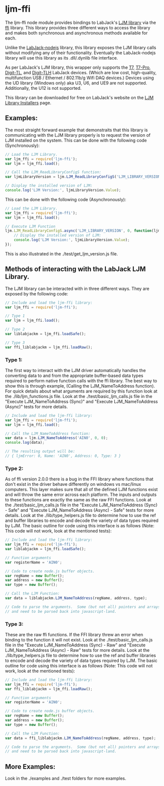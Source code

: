 # ljm-ffi
The ljm-ffi node module provides bindings to LabJack's [LJM library](http://labjack.com/ljm) via the [ffi](https://github.com/node-ffi/node-ffi) library.  This library provides three different ways to access the library and makes both synchronous and asynchronous methods available for each.

Unlike the [LabJack-nodejs]() library, this library exposes the LJM library calls without modifying any of their functionality. Eventually the LabJack-nodejs library will use this library as its .dll/.dynlib file interface.

As per LabJack's LJM library, this wrapper only supports the [T7](http://labjack.com/products/t7), [T7-Pro](http://labjack.com/products/t7), [Digit-TL](http://labjack.com/products/digit), and [Digit-TLH](http://labjack.com/products/digit) LabJack devices. (Which are low cost, high-quality, multifunction USB / Ethernet / 802.11b/g Wifi DAQ devices.)  Devices using the UD library (Windows only) aka U3, U6, and UE9 are not supported.  Additionally, the U12 is not supported.

This library can be downloaded for free on LabJack's website on the [LJM Library Installers](https://labjack.com/support/software/installers/ljm) page.

## Examples:
The most straight forward example that demonstraits that this library is communicating with the LJM library properly is to request the version of LJM installed on the system.  This can be done with the following code (Synchronously):
```javascript
// Load the LJM Library.
var ljm_ffi = require('ljm-ffi');
var ljm = ljm_ffi.load();

// Call the LJM_ReadLibraryConfigS function:
var ljmLibraryVersion = ljm.LJM_ReadLibraryConfigS('LJM_LIBRARY_VERSION', 0);

// Display the installed version of LJM:
console.log('LJM Version:', ljmLibraryVersion.Value);
```

This can be done with the following code (Asynchronously):
```javascript
// Load the LJM Library.
var ljm_ffi = require('ljm-ffi');
var ljm = ljm_ffi.load();

// Execute LJM Function
ljm.LJM_ReadLibraryConfigS.async('LJM_LIBRARY_VERSION', 0, function(ljmLibraryVersion) {
	// Display the installed version of LJM:
	console.log('LJM Version:', ljmLibraryVersion.Value);
});
```
This is also illustrated in the ./test/get_ljm_version.js file.

## Methods of interacting with the LabJack LJM Library.
The LJM library can be interacted with in three different ways.  They are exposed by the following code:
```javascript
// Include and load the ljm-ffi library:
var ljm_ffi = require('ljm-ffi');

// Type 1
var ljm = ljm_ffi.load();

// Type 2
var liblabjackm = ljm_ffi.loadSafe();

// Type 3
var ffi_liblabjackm = ljm_ffi.loadRaw();
```

### Type 1:
The first way to interact with the LJM driver automatically handles the converting data to and from the appropriate buffer-based data types required to perform native function calls with the ffi library.  The best way to show this is through example, (Calling the LJM_NameToAddress function).  For quick details about what arguments are required by this function look at the ./lib/ljm_functions.js file.  Look at the ./test/basic_ljm_calls.js file in the "Execute LJM_NameToAddress (Sync)" and "Execute LJM_NameToAddress (Async)" tests for more details.

```javascript
// Include and load the ljm-ffi library:
var ljm_ffi = require('ljm-ffi');
var ljm = ljm_ffi.load();

// Call the LJM_NameToAddress function:
var data = ljm.LJM_NameToAddress('AIN0', 0, 0);
console.log(data);

// The resulting output will be:
// { ljmError: 0, Name: 'AIN0', Address: 0, Type: 3 }
```

### Type 2:
As of ffi version 2.0.0 there is a bug in the FFI library where functions that don't exist in the driver behave differently on windows vs mac/linux computers.  This layer makes sure that all of the defined LJM functions exist and will throw the same error across each platform.  The inputs and outputs to these functions are exactly the same as the raw FFI functions.  Look at the ./test/basic_ljm_calls.js file in the "Execute LJM_NameToAddress (Sync) - Safe" and "Execute LJM_NameToAddress (Async) - Safe" tests for more details.  Look at the ./lib/type_helpers.js file to determine how to use the ref and buffer libraries to encode and decode the variety of data types required by LJM.  The basic outline for code using this interface is as follows (Note: This code will not work, look at the mentioned tests):
```javascript
// Include and load the ljm-ffi library:
var ljm_ffi = require('ljm-ffi');
var liblabjackm = ljm_ffi.loadSafe();

// Function arguments
var registerName = 'AIN0';

// Code to create node.js buffer objects.
var regName = new Buffer();
var address = new Buffer();
var type = new Buffer();

// Call the LJM Function:
var data = liblabjackm.LJM_NameToAddress(regName, address, type);

// Code to parse the arguments.  Some (but not all) pointers and arrays will have been modified
// and need to be parsed back into javascript-land.
```


### Type 3:
These are the raw ffi functions.  If the FFI library threw an error when binding to the function it will not exist.  Look at the ./test/basic_ljm_calls.js file in the "Execute LJM_NameToAddress (Sync) - Raw" and "Execute LJM_NameToAddress (Async) - Raw" tests for more details.  Look at the ./lib/type_helpers.js file to determine how to use the ref and buffer libraries to encode and decode the variety of data types required by LJM.  The basic outline for code using this interface is as follows (Note: This code will not work, look at the mentioned tests):
```javascript
// Include and load the ljm-ffi library:
var ljm_ffi = require('ljm-ffi');
var ffi_liblabjackm = ljm_ffi.loadRaw();

// Function arguments
var registerName = 'AIN0';

// Code to create node.js buffer objects.
var regName = new Buffer();
var address = new Buffer();
var type = new Buffer();

// Call the LJM Function:
var data = ffi_liblabjackm.LJM_NameToAddress(regName, address, type);

// Code to parse the arguments.  Some (but not all) pointers and arrays will have been modified
// and need to be parsed back into javascript-land.
```

## More Examples:
Look in the ./examples and ./test folders for more examples.



